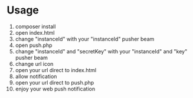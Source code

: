 # Usage
1. composer install
2. open index.html
3. change "instanceId" with your "instanceId" pusher beam
4. open push.php
5. change "instanceId" and "secretKey" with your "instanceId" and "key" pusher beam
6. change url icon
6. open your url direct to index.html
7. allow notification
8. open your url direct to push.php
9. enjoy your web push notification